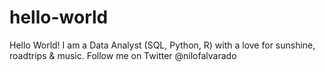 # hello-world
Hello World!
I am a Data Analyst (SQL, Python, R) with a love for sunshine, roadtrips & music. Follow me on Twitter @nilofalvarado

